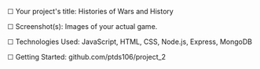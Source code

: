 

☐ Your project's title: Histories of Wars and History

☐ Screenshot(s): Images of your actual game.


☐ Technologies Used: JavaScript, HTML, CSS, Node.js, Express, MongoDB

☐ Getting Started: github.com/ptds106/project_2

